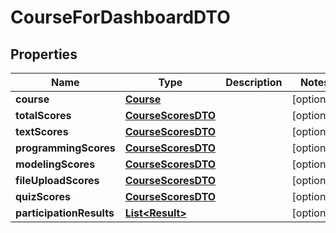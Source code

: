 

# CourseForDashboardDTO


## Properties

| Name | Type | Description | Notes |
|------------ | ------------- | ------------- | -------------|
|**course** | [**Course**](Course.md) |  |  [optional] |
|**totalScores** | [**CourseScoresDTO**](CourseScoresDTO.md) |  |  [optional] |
|**textScores** | [**CourseScoresDTO**](CourseScoresDTO.md) |  |  [optional] |
|**programmingScores** | [**CourseScoresDTO**](CourseScoresDTO.md) |  |  [optional] |
|**modelingScores** | [**CourseScoresDTO**](CourseScoresDTO.md) |  |  [optional] |
|**fileUploadScores** | [**CourseScoresDTO**](CourseScoresDTO.md) |  |  [optional] |
|**quizScores** | [**CourseScoresDTO**](CourseScoresDTO.md) |  |  [optional] |
|**participationResults** | [**List&lt;Result&gt;**](Result.md) |  |  [optional] |



